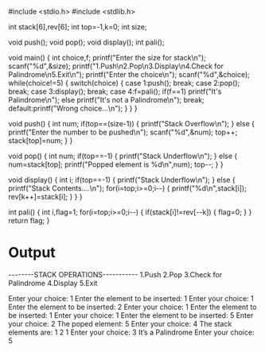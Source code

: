 ﻿#include <stdio.h>
#include <stdlib.h>

int stack[6],rev[6];
int top=-1,k=0;
int size;

void push();
void pop();
void display();
int pali();

void main()
{
 int choice,f;
 printf("Enter the size for stack\n");
 scanf("%d",&size);
 printf("1.Push\n2.Pop\n3.Display\n4.Check for Palindrome\n5.Exit\n");
 printf("Enter the choice\n");
 scanf("%d",&choice);
 while(choice!=5)
  {
   switch(choice)
    {
     case 1:push();
            break;
     case 2:pop();
            break;
     case 3:display();
            break;
     case 4:f=pali();
            if(f==1)
              printf("It's Palindrome\n");
            else
              printf("It's not a Palindrome\n");
            break;
     default:printf("Wrong choice...\n");
    }
   }
}

void push()
 {
  int num;
  if(top==(size-1))
   {
    printf("Stack Overflow\n");
   }
  else
   {
    printf("Enter the number to be pushed\n");
    scanf("%d",&num);
    top++;
    stack[top]=num;
   }
 }

void pop()
 {
  int num;
  if(top==-1)
   {
    printf("Stack Underflow\n");
   }
  else
   {
    num=stack[top];
    printf("Popped element is %d\n",num);
    top--;
   }
 }

void display()
 {
  int i;
  if(top==-1)
   {
    printf("Stack Underflow\n");
   }
  else
   {
    printf("Stack Contents....\n");
    for(i=top;i>=0;i--)
     {
      printf("%d\n",stack[i]);
      rev[k++]=stack[i];
     }
   }
 }

int pali()
 {
  int i,flag=1;
  for(i=top;i>=0;i--)
   {
    if(stack[i]!=rev[--k])
     {
      flag=0;
     }
   }
  return flag;
}

# Output
--------STACK OPERATIONS-----------
1.Push
2.Pop
3.Check for Palindrome
4.Display
5.Exit

Enter your choice: 1
Enter the element to be inserted: 1
Enter your choice: 1
Enter the element to be inserted: 2
Enter your choice: 1
Enter the element to be inserted: 1
Enter your choice: 1
Enter the element to be inserted: 5
Enter your choice: 2
The poped element: 5
Enter your choice: 4
The stack elements are:
1
2
1
Enter your choice: 3
It’s a Palindrome
Enter your choice: 5
